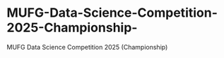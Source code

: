 # MUFG-Data-Science-Competition-2025-Championship-
MUFG Data Science Competition 2025 (Championship) 
